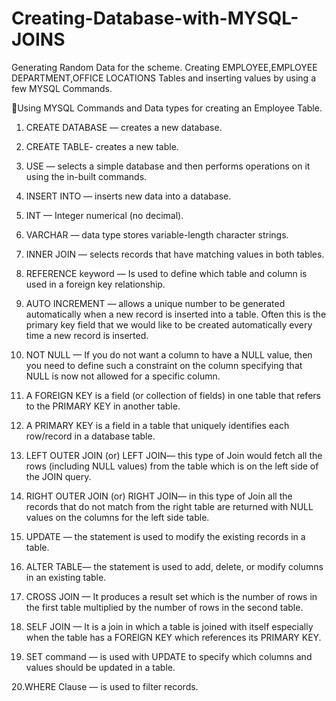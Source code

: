 # Creating-Database-with-MYSQL-JOINS

Generating Random Data for the scheme.
Creating EMPLOYEE,EMPLOYEE DEPARTMENT,OFFICE LOCATIONS Tables and inserting values by using a few MYSQL Commands.

🔷Using MYSQL Commands and Data types for creating an Employee Table.

1. CREATE DATABASE — creates a new database.

2. CREATE TABLE- creates a new table.

3. USE — selects a simple database and then performs operations on it using the in-built commands.

4. INSERT INTO — inserts new data into a database.

5. INT — Integer numerical (no decimal).

6. VARCHAR — data type stores variable-length character strings.

7. INNER JOIN — selects records that have matching values in both tables.

8. REFERENCE keyword — Is used to define which table and column is used in a foreign key relationship.

9. AUTO INCREMENT — allows a unique number to be generated automatically when a new record is inserted into a table. Often this is the primary key field that we would like to be created automatically every time a new record is inserted.

10. NOT NULL — If you do not want a column to have a NULL value, then you need to define such a constraint on the column specifying that NULL is now not allowed for a specific column.

11. A FOREIGN KEY is a field (or collection of fields) in one table that refers to the PRIMARY KEY in another table.

12. A PRIMARY KEY is a field in a table that uniquely identifies each row/record in a database table.

13. LEFT OUTER JOIN (or) LEFT JOIN— this type of Join would fetch all the rows (including NULL values) from the table which is on the left side of the JOIN query.

14. RIGHT OUTER JOIN (or) RIGHT JOIN— in this type of Join all the records that do not match from the right table are returned with NULL values on the columns for the left side table.

15. UPDATE — the statement is used to modify the existing records in a table.

16. ALTER TABLE— the statement is used to add, delete, or modify columns in an existing table.

17. CROSS JOIN — It produces a result set which is the number of rows in the first table multiplied by the number of rows in the second table.

18. SELF JOIN — It is a join in which a table is joined with itself especially when the table has a FOREIGN KEY which references its PRIMARY KEY.

19. SET command — is used with UPDATE to specify which columns and values should be updated in a table.

20.WHERE Clause — is used to filter records.
